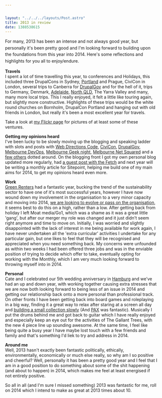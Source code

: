 ```yaml
---


layout: "../../../layouts/Post.astro"
title: 2013 in review
date: 1388538615
---
```



<span style="line-height: 1.538em;">For many, 2013 has been an intense and not always good year, but personally it&#39;s been pretty good and I&#39;m looking forward to building upon the foundations from this year into 2014. Here&#39;s some reflections and highlights for you all to enjoy/endure.

<strong>Travels</strong><br />I spent a lot of time travelling this year, to conferences and Holidays, this included three DrupalCons in Sydney, <a href="https://www.flickr.com/photos/chrischinchilla/sets/72157633727019662/" target="_blank">Portland</a> and Prague, CiviCon in London, several trips to Canberra for <a href="https://www.flickr.com/photos/chrischinchilla/sets/72157635219192536/" target="_blank">DrupalGov</a> and for the hell of it, trips to Germany, Denmark, <a href="https://www.flickr.com/photos/chrischinchilla/sets/72157632945085500/" target="_blank">Adelaide</a>, <a href="https://www.flickr.com/photos/chrischinchilla/sets/72157639222045265/">North QLD</a>, The Yarra Valley and many, many more local trips. This I really enjoyed, it felt a little like touring again, but slightly more constructive. Highlights of these trips would be the white round churches on Bornholm, DrupalCon Portland and hanging out with old friends in London, but really it&#39;s been a most excellent year for travels.

Take a look at <a href="https://www.flickr.com/photos/chrischinchilla/" target="_blank">my Flickr page</a> for pictures of at least some of these ventures.

<strong>Getting my opinions heard</strong><br />I&#39;ve been lucky to be slowly moving up the blogging and speaking ladder with slots and posts with <a href="https://code13.webdirections.org/" target="_blank">Web Directions Code</a>, <a href="https://london2013.civicrm.org/" target="_blank">CiviCon</a>, <a href="https://drupalact.org.au/events/drupalgov-canberra-2013" target="_blank">DrupalGov</a>, <a href="https://www.meetup.com/devops-melbourne/" target="_blank">Melbourne DevOps</a>, <a href="https://www.melbournegeeks.com/" target="_blank">Melbourne Geek night</a>, <a href="https://www.meetup.com/The-Melbourne-NetSquared-Meetup-Group/" target="_blank">Melbourne Net Squared</a> and a <a href="https://www.slideshare.net/chrischinchilla" target="_blank">few others</a> dotted around. On the blogging front I got my own personal blog updated more regularly, had <a href="https://blog.thefetch.com/2013/08/03/the-golden-rules-of-meetup-etiquette/" target="_blank">a guest post with the Fetch</a> and next year will be writing a monthly article for Sitepoint, helping me build one of my main aims for 2014, to get my opinions heard even more.

<strong>Work</strong><br /><a href="https://greenrenters.org" target="_blank">Green Renters</a> had a fantastic year, bucking the trend of the sustainability sector to have one of it&#39;s most successful years, however I have now wound down my involvement in the organisation to a very minor capacity and moving into 2014, <a href="https://greenrenters.org/news/time-new-lease" target="_blank">we are looking to evolve or pass on the organisation</a>, it seems best to do this on a high, rather than a low. After getting back from holiday I left Moat media/Go1, which was a shame as it was a great little &#39;gang&#39;, but after our merger my role was changed and it just didn&#39;t seem right anymore and time to move on. Initially, I was worried and slightly disappointed with the lack of interest in me being available for work again, I have never undertaken all the &#39;extra curricular&#39; activities I undertake for any particular gain, but one likes to feel that they will be recognised and appreciated when you need something back. My concerns were unfounded as within two weeks I had been offered three jobs and was in the enviable position of trying to decide which offer to take, eventually opting for working with the Monthly, which I am very much looking forward to throwing myself into in 2014.

<strong>Personal</strong><br />Cate and I celebrated our 5th wedding anniversary in <a href="https://www.flickr.com/photos/chrischinchilla/sets/72157639223045595/" target="_blank">Hamburg</a> and we&rsquo;ve had an up and down year, with working together causing extra stresses that we are now both looking forward to being less of an issue in 2014 and getting our relationship back onto a more personal than professional track. On other fronts I have been getting back into board games and roleplaying in a big way, finding it a great way to relax after staring at a screen all day and <a href="https://boardgamegeek.com/user/ChrisChinchilla" target="_blank">building a small collection slowly</a> (And <a href="https://www.flickr.com/photos/chrischinchilla/sets/72157634741140380/" target="_blank">PAX</a> was fantastic). Musically I put the drums behind me and got back to guitar which I have really enjoyed and especially keep an eye out for the activities of The Gallant Trees, with the new 4 piece line up sounding awesome. At the same time, I feel like being quite a busy year I have maybe lost touch with a few friends and family and that&#39;s something I&#39;d liek to try and address in 2014.

<strong>Around me</strong><br />Well, 2013 hasn&#39;t exactly been fantastic politically, ethically, environmentally, economically or much else really, so why am I so positive and cheerful? Well, personally it has been a pretty good year and I feel that I am in a good position to do something about some of the shit happening (and about to happen) in 2014, which makes me feel at least energised if not entirely positive.

So all in all (and I&#39;m sure I missed something) 2013 was fantastic for me, roll on 2014 which I intend to make as great at 2013 times about 10.
